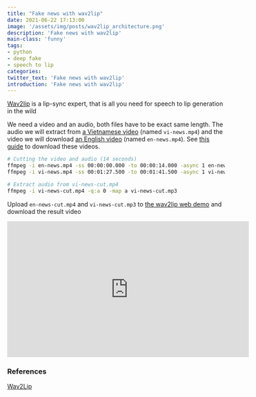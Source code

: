 ```yaml
---
title: "Fake news with wav2lip"
date: 2021-06-22 17:13:00
image: '/assets/img/posts/wav2lip_architecture.png'
description: 'Fake news with wav2lip'
main-class: 'funny'
tags:
- python
- deep fake
- speech to lip
categories:
twitter_text: 'Fake news with wav2lip'
introduction: 'Fake news with wav2lip'
---
```


[Wav2lip](https://arxiv.org/abs/2008.10010) is a lip-sync expert, that is all you need for speech to lip generation in the wild

We need a video and an audio, both files have to be exact same length. The audio we will extract from [a Vietnamese video](https://www.youtube.com/watch?v=ni2eRUZdJzc) (named `vi-news.mp4`) and the video we will download [an English video](https://www.youtube.com/watch?v=9LS4XCNyRKA) (named `en-news.mp4`). See [this guide](/posts/youtube-dl) to download these videos.

```bash
# Cutting the video and audio (14 seconds)
ffmpeg -i en-news.mp4 -ss 00:00:00.000 -to 00:00:14.000 -async 1 en-news-cut.mp4
ffmpeg -i vi-news.mp4 -ss 00:01:27.500 -to 00:01:41.500 -async 1 vi-news-cut.mp4

# Extract audio from vi-news-cut.mp4
ffmpeg -i vi-news-cut.mp4 -q:a 0 -map a vi-news-cut.mp3
```

Upload `en-news-cut.mp4` and `vi-news-cut.mp3` to [the wav2lip web demo](https://bhaasha.iiit.ac.in/lipsync/) and download the result video


<iframe width="560" height="315" src="https://www.youtube.com/embed/HwmEKVDhrZg" title="YouTube video player" frameborder="0" allow="accelerometer; autoplay; clipboard-write; encrypted-media; gyroscope; picture-in-picture" allowfullscreen></iframe>


### References

[Wav2Lip](https://github.com/Rudrabha/Wav2Lip)